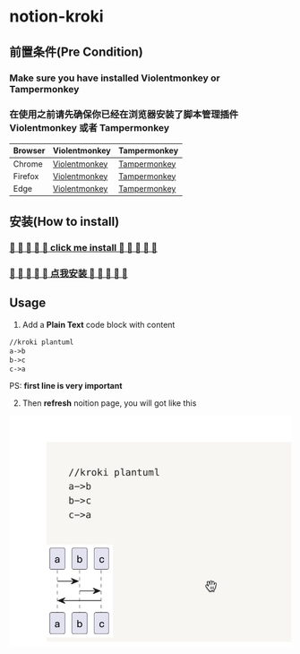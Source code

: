 # notion-kroki

## 前置条件(Pre Condition)

### Make sure you have installed **Violentmonkey** or **Tampermonkey**

### 在使用之前请先确保你已经在浏览器安装了脚本管理插件 **Violentmonkey** 或者 **Tampermonkey**

| Browser | Violentmonkey                          | Tampermonkey                         |
|---------|----------------------------------------|--------------------------------------|
| Chrome  | [Violentmonkey][chrome_violentmonkey]  | [Tampermonkey][chrome_tampermonkey]  |
| Firefox | [Violentmonkey][firefox_violentmonkey] | [Tampermonkey][firefox_tampermonkey] |
| Edge    | [Violentmonkey][edge_violentmonkey]    | [Tampermonkey][edge_tampermonkey]    |

## 安装(How to install)

### [🚀 🚀 🚀 🚀 🚀 click me install 🚀 🚀 🚀 🚀 🚀][install_link]

### [🚀 🚀 🚀 🚀 🚀 点我安装 🚀 🚀 🚀 🚀 🚀][install_link]

## Usage

1. Add a  **Plain Text** code block with content

```text
//kroki plantuml
a->b
b->c
c->a
```

PS:  **first line is very important**

2. Then **refresh** noition page, you will got like this

![demo](./imgs/demo.jpg)

[chrome_violentmonkey]: https://chrome.google.com/webstore/detail/violent-monkey/jinjaccalgkegednnccohejagnlnfdag

[chrome_tampermonkey]: https://chrome.google.com/webstore/detail/tampermonkey/dhdgffkkebhmkfjojejmpbldmpobfkfo

[firefox_tampermonkey]: https://addons.mozilla.org/firefox/addon/tampermonkey/

[firefox_violentmonkey]: https://addons.mozilla.org/firefox/addon/violentmonkey/

[edge_tampermonkey]: https://microsoftedge.microsoft.com/addons/detail/tampermonkey/iikmkjmpaadaobahmlepeloendndfphd

[edge_violentmonkey]: https://microsoftedge.microsoft.com/addons/detail/violentmonkey/eeagobfjdenkkddmbclomhiblgggliao

[opera_tampermonkey]: https://addons.opera.com/extensions/details/tampermonkey-beta/

[opera_violentmonkey]: https://addons.opera.com/extensions/details/violent-monkey/

[install_link]: https://raw.githubusercontent.com/zuisong/notion-kroki/master/notion-kroki.user.js

